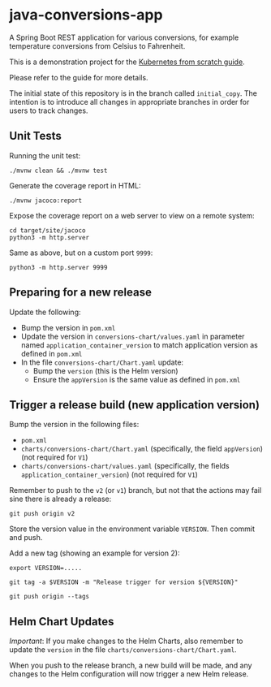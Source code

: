 # java-conversions-app

A Spring Boot REST application for various conversions, for example temperature conversions from Celsius to Fahrenheit.

This is a demonstration project for the [Kubernetes from scratch guide](https://github.com/nicc777/kubernetes-from-scratch).

Please refer to the guide for more details.

The initial state of this repository is in the branch called `initial_copy`. The intention is to introduce all changes in appropriate branches in order for users to track changes.

## Unit Tests

Running the unit test:

```shell
./mvnw clean && ./mvnw test
```

Generate the coverage report in HTML:

```shell
./mvnw jacoco:report
```

Expose the coverage report on a web server to view on a remote system:

```shell
cd target/site/jacoco
python3 -m http.server
```

Same as above, but on a custom port `9999`:

```shell
python3 -m http.server 9999
```

## Preparing for a new release

Update the following:

* Bump the version in `pom.xml`
* Update the version in `conversions-chart/values.yaml` in parameter named `application_container_version` to match application version as defined in `pom.xml`
* In the file `conversions-chart/Chart.yaml` update:
  * Bump the `version` (this is the Helm version)
  * Ensure the `appVersion` is the same value as defined in `pom.xml`

## Trigger a release build (new application version)

Bump the version in the following files: 

* `pom.xml`
* `charts/conversions-chart/Chart.yaml` (specifically, the field `appVersion`) (not required for `V1`)
* `charts/conversions-chart/values.yaml` (specifically, the fields `application_container_version`) (not required for `V1`)

Remember to push to the `v2` (or `v1`) branch, but not that the actions may fail sine there is already a release:

```shell
git push origin v2
```

Store the version value in the environment variable `VERSION`. Then commit and push.

Add a new tag (showing an example for version 2):

```shell
export VERSION=.....

git tag -a $VERSION -m "Release trigger for version ${VERSION}"

git push origin --tags
```


## Helm Chart Updates

_*Important*_: If you make changes to the Helm Charts, also remember to update the `version` in the file `charts/conversions-chart/Chart.yaml`.

When you push to the release branch, a new build will be made, and any changes to the Helm configuration will now trigger a new Helm release.
